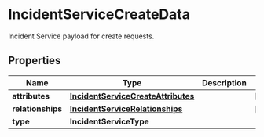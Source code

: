 

# IncidentServiceCreateData

Incident Service payload for create requests.
## Properties

Name | Type | Description | Notes
------------ | ------------- | ------------- | -------------
**attributes** | [**IncidentServiceCreateAttributes**](IncidentServiceCreateAttributes.md) |  |  [optional]
**relationships** | [**IncidentServiceRelationships**](IncidentServiceRelationships.md) |  |  [optional]
**type** | **IncidentServiceType** |  | 



